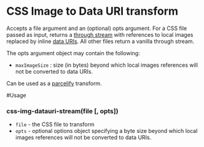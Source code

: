 CSS Image to Data URI transform
======================

Accepts a file argument and an (optional) opts argument. For a CSS file passed as input, returns a [through stream](https://github.com/dominictarr/through) with references to local images replaced by inline [data URIs](http://css-tricks.com/data-uris/). All other files return a vanilla through stream.

The opts argument object may contain the following:
* `maxImageSize` : size (in bytes) beyond which local images references will not be converted to data URIs.

Can be used as a [parcelify](https://github.com/rotundasoftware/parcelify) transform.

#Usage
### css-img-datauri-stream(file [, opts])
* `file` - the CSS file to transform
* `opts` - optional options object specifying a byte size beyond which local images references will not be converted to data URIs.
